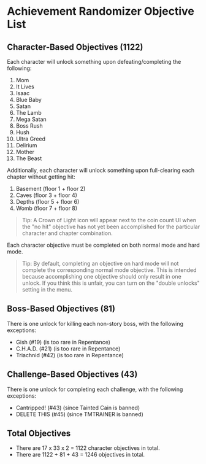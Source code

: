 # Achievement Randomizer Objective List

## Character-Based Objectives (1122)

Each character will unlock something upon defeating/completing the following:

1. Mom
2. It Lives
3. Isaac
4. Blue Baby
5. Satan
6. The Lamb
7. Mega Satan
8. Boss Rush
9. Hush
10. Ultra Greed
11. Delirium
12. Mother
13. The Beast

Additionally, each character will unlock something upon full-clearing each chapter without getting hit:

1. Basement (floor 1 + floor 2)
2. Caves (floor 3 + floor 4)
3. Depths (floor 5 + floor 6)
4. Womb (floor 7 + floor 8)

> Tip: A Crown of Light icon will appear next to the coin count UI when the "no hit" objective has not yet been accomplished for the particular character and chapter combination.

Each character objective must be completed on both normal mode and hard mode.

> Tip: By default, completing an objective on hard mode will not complete the corresponding normal mode objective. This is intended because accomplishing one objective should only result in one unlock. If you think this is unfair, you can turn on the "double unlocks" setting in the menu.

## Boss-Based Objectives (81)

There is one unlock for killing each non-story boss, with the following exceptions:

- Gish (#19) (is too rare in Repentance)
- C.H.A.D. (#21) (is too rare in Repentance)
- Triachnid (#42) (is too rare in Repentance)

## Challenge-Based Objectives (43)

There is one unlock for completing each challenge, with the following exceptions:

- Cantripped! (#43) (since Tainted Cain is banned)
- DELETE THIS (#45) (since TMTRAINER is banned)

## Total Objectives

- There are 17 x 33 x 2 = 1122 character objectives in total.
- There are 1122 + 81 + 43 = 1246 objectives in total.
